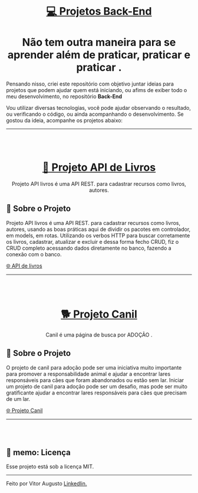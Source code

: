 <h1 align="center"><a href="#"> 💻 Projetos Back-End</a></h1>

 <h1 align="center">Não tem outra maneira para se aprender além de praticar, praticar e praticar .</h1>

<p>Pensando nisso, criei este repositório com objetivo juntar ideias para projetos que podem ajudar quem está iniciando, ou afims de exiber todo o meu desenvolvimento, no repositório <strong>Back-End</strong></p>
<p> Vou utilizar diversas tecnologias, você pode ajudar observando o resultado, ou verificando o código, ou ainda acompanhando o desenvolvimento.
Se gostou da ideia, acompanhe os projetos abaixo:</p>

<hr>
<br>
<br>

<h1 align="center"><a href="https://github.com/ViitorAugusto/Back-End/tree/main/AllBooksAPI"> 📖 Projeto API de Livros</a></h1>

<p align="center">
Projeto API livros é uma API REST. para cadastrar recursos como livros, autores.
</p>

## 📃 Sobre o Projeto

<p>Projeto API livros é uma API REST. para cadastrar recursos como livros, autores, usando as boas práticas aqui de dividir os pacotes em controlador, em models, em rotas. Utilizando os verbos HTTP para buscar corretamente os livros, cadastrar, atualizar e excluir e dessa forma fecho  CRUD, fiz o CRUD completo acessando dados diretamente no banco, fazendo a conexão com o banco.

<a href="https://github.com/ViitorAugusto/Back-End/tree/main/AllBooksAPI"> 🌐 API de livros </a></p>



<hr>
<br>
<br>

<h1 align="center"><a href="https://github.com/ViitorAugusto/Back-End/tree/main/ProjetoCanil"> 🐕 Projeto Canil</a></h1>

<p align="center">
Canil é uma página de busca por ADOÇÃO .
</p>

## 📃 Sobre o Projeto

<p>O projeto de canil para adoção pode ser uma iniciativa muito importante para promover a responsabilidade animal e ajudar a encontrar lares responsáveis para cães que foram abandonados ou estão sem lar. Iniciar um projeto de canil para adoção pode ser um desafio, mas pode ser muito gratificante ajudar a encontrar lares responsáveis para cães que precisam de um lar.

<a href="https://github.com/ViitorAugusto/Back-End/tree/main/ProjetoCanil"> 🌐 Projeto Canil </a></p>


<hr>
<br>
<br>

## 🚀 memo: Licença

Esse projeto está sob a licença MIT.

---

Feito por Vitor Augusto [Linkedlin.](https://www.linkedin.com/in/viitoraugusto/)

